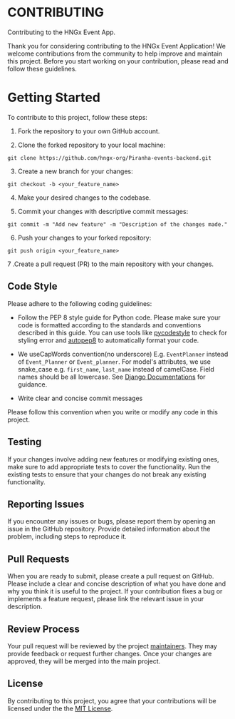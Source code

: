 # CONTRIBUTING

Contributing to the HNGx Event App.

Thank you for considering contributing to the HNGx Event Application! We welcome contributions from the community to help improve and maintain this project. Before you start working on your contribution, please read and follow these guidelines.

# Getting Started

To contribute to this project, follow these steps:

1. Fork the repository to your own GitHub account.

2. Clone the forked repository to your local machine:
```
git clone https://github.com/hngx-org/Piranha-events-backend.git

```

3. Create a new branch for your changes:
```
git checkout -b <your_feature_name>
```

4. Make your desired changes to the codebase.

5. Commit your changes with descriptive commit messages:
```
git commit -m "Add new feature" -m "Description of the changes made."
```

6. Push your changes to your forked repository:
```
git push origin <your_feature_name>
```

7 .Create a pull request (PR) to the main repository with your changes.

## Code Style

Please adhere to the following coding guidelines:

- Follow the PEP 8 style guide for Python code. Please make sure your code is formatted according to the standards and conventions described in this guide. You can use tools like [pycodestyle](https://pypi.org/project/pycodestyle/) to check for styling error and  [autopep8](https://marketplace.visualstudio.com/items?itemName=ms-python.autopep8) to automatically format your code.
  
- We useCapWords convention(no underscore) E.g. `EventPlanner` instead of `Event_Planner` or `Event_planner`. For model's attributes, we use snake_case e.g. `first_name`, `last_name` instead of camelCase. Field names should be all lowercase. See [Django Documentations](https://docs.djangoproject.com/en/dev/internals/contributing/writing-code/coding-style/) for guidance.

- Write clear and concise commit messages

Please follow this convention when you write or modify any code in this project.

## Testing

If your changes involve adding new features or modifying existing ones, make sure to add appropriate tests to cover the functionality. Run the existing tests to ensure that your changes do not break any existing functionality.

## Reporting Issues

If you encounter any issues or bugs, please report them by opening an issue in the GitHub repository. Provide detailed information about the problem, including steps to reproduce it.

## Pull Requests
When you are ready to submit, please create a pull request on GitHub. Please include a clear and concise description of what you have done and why you think it is useful to the project. If your contribution fixes a bug or implements a feature request, please link the relevant issue in your description.

## Review Process

Your pull request will be reviewed by the project [maintainers](https://github.com/Goodnessmbakara). They may provide feedback or request further changes. Once your changes are approved, they will be merged into the main project.

## License

By contributing to this project, you agree that your contributions will be licensed under the the [MIT License](https://mit-license.org/).
